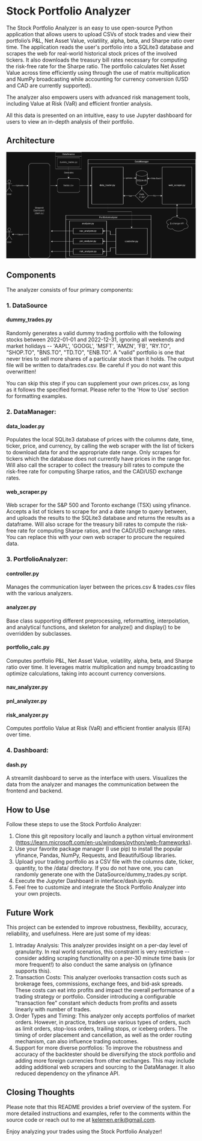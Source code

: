 # Stock Portfolio Analyzer

The Stock Portfolio Analyzer is an easy to use open-source Python application that allows users to upload CSVs of stock trades and view their portfolio’s P&L, Net Asset Value, volatility, alpha, beta, and Sharpe ratio over time.
The application reads the user's portfolio into a SQLite3 database and scrapes the web for real-world historical stock prices of the involved tickers. It also downloads the treasury bill rates necessary for computing the risk-free rate for the Sharpe ratio. 
The portfolio calculates Net Asset Value across time efficiently using through the use of matrix multiplication and NumPy broadcasting while accounting for currency conversion (USD and CAD are currently supported). 

The analyzer also empowers users with advanced risk management tools, including Value at Risk (VaR) and efficient frontier analysis.

All this data is presented on an intuitive, easy to use Jupyter dashboard for users to view an in-depth analysis of their portfolio.

## Architecture
![alt text](https://github.com/Erik-Kelemen/Stock-Portfolio-Analyzer/blob/main/imgs/StockPortfolioAnalyzer.drawio.png)

## Components
The analyzer consists of four primary components:

### 1. DataSource
#### dummy_trades.py
Randomly generates a valid dummy trading portfolio with the following stocks between 2022-01-01 and 2022-12-31, ignoring all weekends and market holidays -- 'AAPL', 'GOOGL', 'MSFT', 'AMZN', 'FB', "RY.TO", "SHOP.TO", "BNS.TO", "TD.TO", "ENB.TO". A "valid" portfolio is one that never tries to sell more shares of a particular stock than it holds. The output file will be written to data/trades.csv. Be careful if you do not want this overwritten!

You can skip this step if you can supplement your own prices.csv, as long as it follows the specified format. Please refer to the 'How to Use' section for formatting examples. 

### 2. DataManager:
#### data_loader.py
Populates the local SQLite3 database of prices with the columns date, time, ticker, price, and currency, by calling the web scraper with the list of tickers to download data for and the appropriate date range. Only scrapes for tickers which the database does not currently have prices in the range for.
Will also call the scraper to collect the treasury bill rates to compute the risk-free rate for computing Sharpe ratios, and the CAD/USD exchange rates.


#### web_scraper.py
Web scraper for the S&P 500 and Toronto exchange (TSX) using yfinance. Accepts a list of tickers to scrape for and a date range to query between, and uploads the results to the SQLite3 database and returns the results as a dataframe.
Will also scrape for the treasury bill rates to compute the risk-free rate for computing Sharpe ratios, and the CAD/USD  exchange rates.
You can replace this with your own web scraper to procure the required data.

### 3. PortfolioAnalyzer:
#### controller.py
Manages the communication layer between the prices.csv & trades.csv files with the various analyzers. 

#### analyzer.py
Base class supporting different preprocessing, reformatting, interpolation, and analytical functions, and skeleton for analyze() and display() to be overridden by subclasses.
#### portfolio_calc.py
Computes portfolio P&L, Net Asset Value, volatility, alpha, beta, and Sharpe ratio over time. It leverages matrix multiplication and numpy broadcasting to optimize calculations, taking into account currency conversions.

#### nav_analyzer.py


#### pnl_analyzer.py


#### risk_analyzer.py
Computes portfolio Value at Risk (VaR) and efficient frontier analysis (EFA) over time. 

### 4. Dashboard: 
#### dash.py
A streamlit dashboard to serve as the interface with users. Visualizes the data from the analyzer and manages the communication between the frontend and backend.


## How to Use
Follow these steps to use the Stock Portfolio Analyzer:

1. Clone this git repository locally and launch a python virtual environment (https://learn.microsoft.com/en-us/windows/python/web-frameworks).
2. Use your favorite package manager (I use pip) to install the popular yfinance, Pandas, NumPy, Requests, and BeautifulSoup libraries. 
3. Upload your trading portfolio as a CSV file with the columns date, ticker, quantity, to the /data/ directory. If you do not have one, you can randomly generate one with the DataSource/dummy_trades.py script.
4. Execute the Jupyter Dashboard in interface/dash.ipynb.
5. Feel free to customize and integrate the Stock Portfolio Analyzer into your own projects.

## Future Work
This project can be extended to improve robustness, flexibility, accuracy, reliability, and usefulness. Here are just some of my ideas:
1. Intraday Analysis: This analyzer provides insight on a per-day level of granularity. In real world scenarios, this constraint is very restrictive -- consider adding scraping functionality on a per-30 minute time basis (or more frequent!) to also conduct the same analysis on (yfinance supports this).
2. Transaction Costs: This analyzer overlooks transaction costs such as brokerage fees, commissions, exchange fees, and bid-ask spreads. These costs can eat into profits and impact the overall performance of a trading strategy or portfolio. Consider introducing a configurable "transaction fee" constant which deducts from profits and assets linearly with number of trades.
3. Order Types and Timing: This analyzer only accepts portfolios of market orders. However, in practice, traders use various types of orders, such as limit orders, stop-loss orders, trailing stops, or iceberg orders. The timing of order placement and cancellation, as well as the order routing mechanism, can also influence trading outcomes.
4. Support for more diverse portfolios: To improve the robustness and accuracy of the backtester should be diversifying the stock portfolio and adding more foreign currencies from other exchanges. This may include adding additional web scrapers and sourcing to the DataManager. It also reduced dependency on the yfinance API.

## Closing Thoughts
Please note that this README provides a brief overview of the system. For more detailed instructions and examples, refer to the comments within the source code or reach out to me at kelemen.erik@gmail.com.

Enjoy analyzing your trades using the Stock Portfolio Analyzer!

